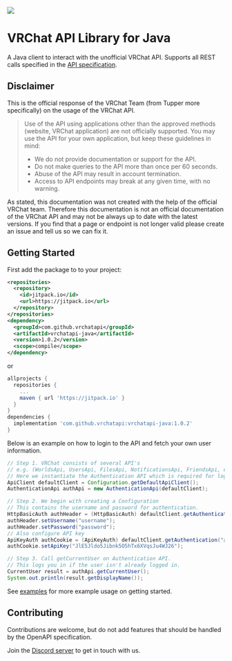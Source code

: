 ![](https://github.com/vrchatapi/vrchatapi.github.io/blob/master/assets/img/lang/lang_java_banner_1500x300.png?raw=true)

# VRChat API Library for Java

A Java client to interact with the unofficial VRChat API. Supports all REST calls specified in the [API specification](https://github.com/vrchatapi/specification).

## Disclaimer

This is the official response of the VRChat Team (from Tupper more specifically) on the usage of the VRChat API.

> Use of the API using applications other than the approved methods (website, VRChat application) are not officially supported. You may use the API for your own application, but keep these guidelines in mind:
> * We do not provide documentation or support for the API.
> * Do not make queries to the API more than once per 60 seconds.
> * Abuse of the API may result in account termination.
> * Access to API endpoints may break at any given time, with no warning.

As stated, this documentation was not created with the help of the official VRChat team. Therefore this documentation is not an official documentation of the VRChat API and may not be always up to date with the latest versions. If you find that a page or endpoint is not longer valid please create an issue and tell us so we can fix it.

## Getting Started

First add the package to to your project:
```xml
<repositories>
  <repository>
    <id>jitpack.io</id>
    <url>https://jitpack.io</url>
  </repository>
</repositories>
<dependency>
  <groupId>com.github.vrchatapi</groupId>
  <artifactId>vrchatapi-java</artifactId>
  <version>1.0.2</version>
  <scope>compile</scope>
</dependency>
```
or
```groovy
allprojects {
  repositories {
    ...
    maven { url 'https://jitpack.io' }
  }
}
dependencies {
  implementation 'com.github.vrchatapi:vrchatapi-java:1.0.2'
}
```

Below is an example on how to login to the API and fetch your own user information.

```java
// Step 1. VRChat consists of several API's
// e.g. (WorldsApi, UsersApi, FilesApi, NotificationsApi, FriendsApi, etc...)
// Here we instantiate the Authentication API which is required for logging in.
ApiClient defaultClient = Configuration.getDefaultApiClient();
AuthenticationApi authApi = new AuthenticationApi(defaultClient);

// Step 2. We begin with creating a Configuration
// This contains the username and password for authentication.
HttpBasicAuth authHeader = (HttpBasicAuth) defaultClient.getAuthentication("authHeader");
authHeader.setUsername("username");
authHeader.setPassword("password");
// Also configure API key
ApiKeyAuth authCookie = (ApiKeyAuth) defaultClient.getAuthentication("authCookie");
authCookie.setApiKey("JlE5Jldo5Jibnk5O5hTx6XVqsJu4WJ26");

// Step 3. Call getCurrentUser on Authentication API.
// This logs you in if the user isn't already logged in.
CurrentUser result = authApi.getCurrentUser();
System.out.println(result.getDisplayName());
```

See [examples](https://github.com/vrchatapi/vrchatapi-java/blob/master/examples) for more example usage on getting started.

## Contributing

Contributions are welcome, but do not add features that should be handled by the OpenAPI specification.

Join the [Discord server](https://discord.gg/Ge2APMhPfD) to get in touch with us.
